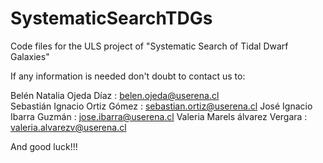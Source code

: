 # SystematicSearchTDGs
Code files for the ULS project of "Systematic Search of Tidal Dwarf Galaxies"

If any information is needed don't doubt to contact us to:


Belén Natalia Ojeda Díaz : belen.ojeda@userena.cl\
Sebastián Ignacio Ortiz Gómez : sebastian.ortiz@userena.cl
José Ignacio Ibarra Guzmán : jose.ibarra@userena.cl
Valeria Marels álvarez Vergara : valeria.alvarezv@userena.cl

And good luck!!!
